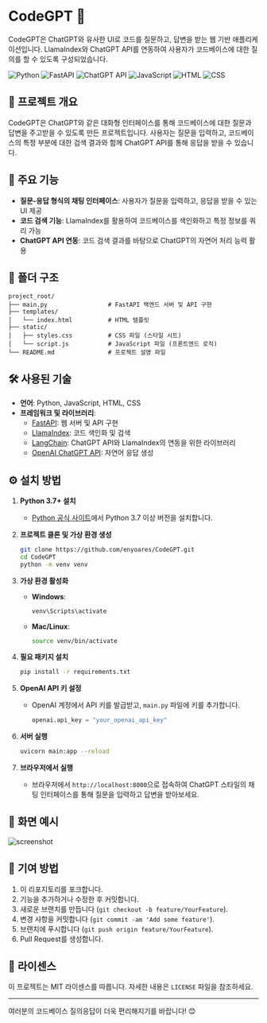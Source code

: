 
# CodeGPT 🎉

CodeGPT은 ChatGPT와 유사한 UI로 코드를 질문하고, 답변을 받는 웹 기반 애플리케이션입니다. LlamaIndex와 ChatGPT API를 연동하여 사용자가 코드베이스에 대한 질의를 할 수 있도록 구성되었습니다.

![Python](https://img.shields.io/badge/Python-3.7%2B-blue)
![FastAPI](https://img.shields.io/badge/FastAPI-0.85.0-green)
![ChatGPT API](https://img.shields.io/badge/ChatGPT%20API-OpenAI-yellow)
![JavaScript](https://img.shields.io/badge/JavaScript-ES6+-yellow)
![HTML](https://img.shields.io/badge/HTML-5-orange)
![CSS](https://img.shields.io/badge/CSS-3-blue)

## 📝 프로젝트 개요
CodeGPT은 ChatGPT와 같은 대화형 인터페이스를 통해 코드베이스에 대한 질문과 답변을 주고받을 수 있도록 만든 프로젝트입니다. 사용자는 질문을 입력하고, 코드베이스의 특정 부분에 대한 검색 결과와 함께 ChatGPT API를 통해 응답을 받을 수 있습니다.

## 🚀 주요 기능
- **질문-응답 형식의 채팅 인터페이스**: 사용자가 질문을 입력하고, 응답을 받을 수 있는 UI 제공
- **코드 검색 기능**: LlamaIndex를 활용하여 코드베이스를 색인화하고 특정 정보를 쿼리 가능
- **ChatGPT API 연동**: 코드 검색 결과를 바탕으로 ChatGPT의 자연어 처리 능력 활용

## 📂 폴더 구조
```
project_root/
├── main.py                 # FastAPI 백엔드 서버 및 API 구현
├── templates/
│   └── index.html          # HTML 템플릿
├── static/
│   ├── styles.css          # CSS 파일 (스타일 시트)
│   └── script.js           # JavaScript 파일 (프론트엔드 로직)
└── README.md               # 프로젝트 설명 파일
```

## 🛠️ 사용된 기술
- **언어**: Python, JavaScript, HTML, CSS
- **프레임워크 및 라이브러리**:
  - [FastAPI](https://fastapi.tiangolo.com/): 웹 서버 및 API 구현
  - [LlamaIndex](https://github.com/jerryjliu/llama_index): 코드 색인화 및 검색
  - [LangChain](https://github.com/hwchase17/langchain): ChatGPT API와 LlamaIndex의 연동을 위한 라이브러리
  - [OpenAI ChatGPT API](https://platform.openai.com/): 자연어 응답 생성

## ⚙️ 설치 방법

1. **Python 3.7+ 설치**
   - [Python 공식 사이트](https://www.python.org/downloads/)에서 Python 3.7 이상 버전을 설치합니다.

2. **프로젝트 클론 및 가상 환경 생성**
   ```bash
   git clone https://github.com/enyoares/CodeGPT.git
   cd CodeGPT
   python -m venv venv
   ```

3. **가상 환경 활성화**
   - **Windows**:
     ```bash
     venv\Scripts\activate
     ```
   - **Mac/Linux**:
     ```bash
     source venv/bin/activate
     ```

4. **필요 패키지 설치**
   ```bash
   pip install -r requirements.txt
   ```

5. **OpenAI API 키 설정**
   - OpenAI 계정에서 API 키를 발급받고, `main.py` 파일에 키를 추가합니다.
     ```python
     openai.api_key = "your_openai_api_key"
     ```

6. **서버 실행**
   ```bash
   uvicorn main:app --reload
   ```

7. **브라우저에서 실행**
   - 브라우저에서 `http://localhost:8000`으로 접속하여 ChatGPT 스타일의 채팅 인터페이스를 통해 질문을 입력하고 답변을 받아보세요.

## 📸 화면 예시
![screenshot](https://via.placeholder.com/800x400.png?text=CodeGPT+Screenshot)

## 🤝 기여 방법
1. 이 리포지토리를 포크합니다.
2. 기능을 추가하거나 수정한 후 커밋합니다.
3. 새로운 브랜치를 만듭니다 (`git checkout -b feature/YourFeature`).
4. 변경 사항을 커밋합니다 (`git commit -am 'Add some feature'`).
5. 브랜치에 푸시합니다 (`git push origin feature/YourFeature`).
6. Pull Request를 생성합니다.

## 📄 라이센스
이 프로젝트는 MIT 라이센스를 따릅니다. 자세한 내용은 `LICENSE` 파일을 참조하세요.

---

여러분의 코드베이스 질의응답이 더욱 편리해지기를 바랍니다! 😊
